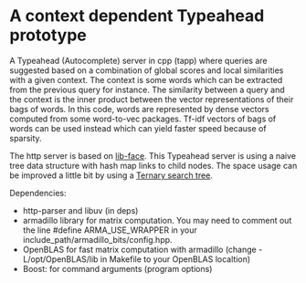 # A context dependent Typeahead prototype

A Typeahead (Autocomplete) server in cpp (tapp) where queries are suggested based on a combination of global scores and local similarities with a given context. The context is some words which can be extracted from the previous query for instance. The similarity between a query and the context is the inner product between the vector representations of their bags of words. In this code, words are represented by dense vectors computed from some word-to-vec packages. Tf-idf vectors of bags of words can be used instead which can yield faster speed because of sparsity.

The http server is based on [lib-face](https://github.com/duckduckgo/cpp-libface). This Typeahead server is using a naive tree data structure with hash map links to child nodes. The space usage can be improved a little bit by using a [Ternary search tree](https://en.wikipedia.org/wiki/Ternary_search_tree).

Dependencies:
- http-parser and libuv (in deps)
- armadillo library for matrix computation. You may need to comment out the line #define ARMA_USE_WRAPPER in your include_path/armadillo_bits/config.hpp.
- OpenBLAS for fast matrix computation with armadillo (change -L/opt/OpenBLAS/lib in Makefile to your OpenBLAS localtion)
- Boost: for command arguments (program options)
